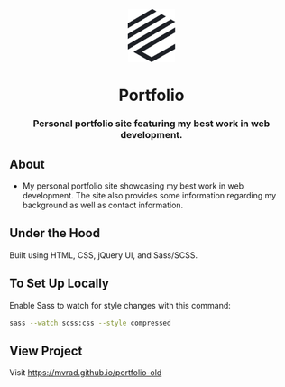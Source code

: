 <p align="center">
  <a href="https://mconrad.me">
    <img alt="Logo" src="images/my-logo.svg" width="84" />
  </a>
</p>
<div align="center">
  <h1>Portfolio</h1>
  <h3>Personal portfolio site featuring my best work in web development.</h3>
</div>
</p>

## About
- My personal portfolio site showcasing my best work in web development. The site also provides some information regarding my background as well as contact information.

## Under the Hood
Built using HTML, CSS, jQuery UI, and Sass/SCSS.

## To Set Up Locally

Enable Sass to watch for style changes with this command:
```bash
sass --watch scss:css --style compressed
```

## View Project

Visit https://mvrad.github.io/portfolio-old